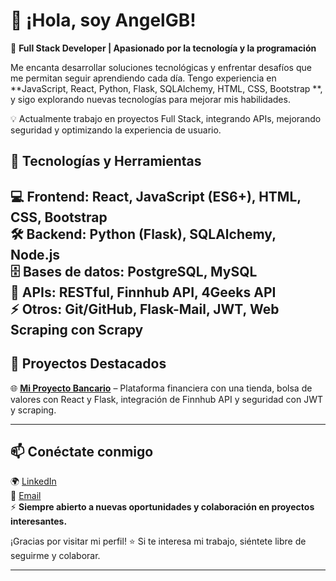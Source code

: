 # 👋 ¡Hola, soy AngelGB!  
🚀 **Full Stack Developer | Apasionado por la tecnología y la programación**  

Me encanta desarrollar soluciones tecnológicas y enfrentar desafíos que me permitan seguir aprendiendo cada día. Tengo experiencia en **JavaScript, React, Python, Flask, SQLAlchemy, HTML, CSS, Bootstrap **, y sigo explorando nuevas tecnologías para mejorar mis habilidades.  

💡 Actualmente trabajo en proyectos Full Stack, integrando APIs, mejorando seguridad y optimizando la experiencia de usuario.  

## 🔧 **Tecnologías y Herramientas**  
💻 **Frontend:** React, JavaScript (ES6+), HTML, CSS, Bootstrap  
🛠 **Backend:** Python (Flask), SQLAlchemy, Node.js  
🗄 **Bases de datos:** PostgreSQL, MySQL  
🔗 **APIs:** RESTful, Finnhub API, 4Geeks API  
⚡ **Otros:** Git/GitHub, Flask-Mail, JWT, Web Scraping con Scrapy  
---

## 🚀 **Proyectos Destacados**
🌐 **[Mi Proyecto Bancario](https://github.com/AngelGallegoDev/Proyecto_Final_Banco)** – Plataforma financiera con una tienda, bolsa de valores con React y Flask, integración de Finnhub API y seguridad con JWT y scraping.  

---

## 📫 **Conéctate conmigo**  
🌍 [LinkedIn](https://www.linkedin.com/in/angel-gallego-654033331)  
📩 [Email](mailto:angelgb1990@gmail.com)  
⚡ **Siempre abierto a nuevas oportunidades y colaboración en proyectos interesantes.**  

¡Gracias por visitar mi perfil! ⭐ Si te interesa mi trabajo, siéntete libre de seguirme y colaborar.  

---
